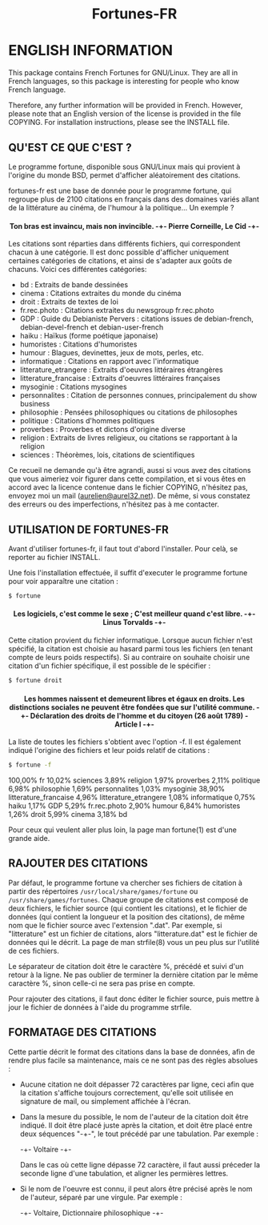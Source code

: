 <h1 align="center">Fortunes-FR</h1>

# ENGLISH INFORMATION

This package contains French Fortunes for GNU/Linux. They are all in French 
languages, so this package is interesting for people who know French language.

Therefore, any further information will be provided in French. However, please
note that an English version of the license is provided in the file COPYING. 
For installation instructions, please see the INSTALL file.

## QU'EST CE QUE C'EST ?

Le programme fortune, disponible sous GNU/Linux mais qui provient à l'origine 
du monde BSD, permet d'afficher aléatoirement des citations.

fortunes-fr est une base de donnée pour le programme fortune, qui regroupe 
plus de 2100 citations en français dans des domaines variés allant de la 
littérature au cinéma, de l'humour à la politique... Un exemple ?

<h4 align="center">Ton bras est invaincu, mais non invincible. -+- Pierre Corneille, Le Cid -+-</h4>

Les citations sont réparties dans différents fichiers, qui correspondent
chacun à une catégorie. Il est donc possible d'afficher uniquement certaines 
catégories de citations, et ainsi de s'adapter aux goûts de chacuns. Voici ces 
différentes catégories:

  * bd                    : Extraits de bande dessinées
  * cinema                : Citations extraites du monde du cinéma
  * droit                 : Extraits de textes de loi
  * fr.rec.photo          : Citations extraites du newsgroup fr.rec.photo
  * GDP                   : Guide du Debianiste Pervers : citations issues de
                            debian-french, debian-devel-french et 
                            debian-user-french
  * haiku                 : Haïkus (forme poétique japonaise)
  * humoristes            : Citations d'humoristes
  * humour                : Blagues, devinettes, jeux de mots, perles, etc.
  * informatique          : Citations en rapport avec l'informatique
  * litterature_etrangere : Extraits d'oeuvres littéraires étrangères
  * litterature_francaise : Extraits d'oeuvres littéraires françaises
  * mysoginie             : Citations mysogines
  * personnalites         : Citation de personnes connues, principalement
                            du show business
  * philosophie           : Pensées philosophiques ou citations de 
                            philosophes
  * politique             : Citations d'hommes politiques
  * proverbes             : Proverbes et dictons d'origine diverse
  * religion              : Extraits de livres religieux, ou citations se
                            rapportant à la religion
  * sciences              : Théorèmes, lois, citations de scientifiques

Ce recueil ne demande qu'à être agrandi, aussi si vous avez des citations que 
vous aimeriez voir figurer dans cette compilation, et si vous êtes en accord 
avec la licence contenue dans le fichier COPYING, n'hésitez pas, envoyez moi 
un mail (aurelien@aurel32.net). De même, si vous constatez des erreurs ou des 
imperfections, n'hésitez pas à me contacter.


## UTILISATION DE FORTUNES-FR

Avant d'utiliser fortunes-fr, il faut tout d'abord l'installer. Pour celà, se
reporter au fichier INSTALL.

Une fois l'installation effectuée, il suffit d'executer le programme fortune 
pour voir apparaître une citation :

```bash
$ fortune
```

<h4 align="center">Les logiciels, c'est comme le sexe ; C'est meilleur quand c'est libre. -+- Linus Torvalds -+- </h4>

Cette citation provient du fichier informatique. Lorsque aucun fichier n'est 
spécifié, la citation est choisie au hasard parmi tous les fichiers (en tenant 
compte de leurs poids respectifs). Si au contraire on souhaite choisir une 
citation d'un fichier spécifique, il est possible de le spécifier :

```bash
$ fortune droit
```

<h4 align="center">Les hommes naissent et demeurent libres et égaux en droits. Les distinctions sociales ne peuvent être fondées que sur l'utilité commune. -+- Déclaration des droits de l'homme et du citoyen (26 août 1789) - Article I -+- </h4>

La liste de toutes les fichiers s'obtient avec l'option -f. Il est également 
indiqué l'origine des fichiers et leur poids relatif de citations :

```bash
$ fortune -f
```

100,00% fr
    10,02% sciences
     3,89% religion
     1,97% proverbes
     2,11% politique
     6,98% philosophie
     1,69% personnalites
     1,03% mysoginie
    38,90% litterature_francaise
     4,96% litterature_etrangere
     1,08% informatique
     0,75% haiku
     1,17% GDP
     5,29% fr.rec.photo
     2,90% humour
     6,84% humoristes
     1,26% droit
     5,99% cinema
     3,18% bd

Pour ceux qui veulent aller plus loin, la page man fortune(1) est d'une grande
aide.

## RAJOUTER DES CITATIONS

Par défaut, le programme fortune va chercher ses fichiers de citation à partir 
des répertoires `/usr/local/share/games/fortune` ou `/usr/share/games/fortunes`. 
Chaque groupe de citations est composé de deux fichiers, le fichier source 
(qui contient les citations), et le fichier de données (qui contient la 
longueur et la position des citations), de même nom que le fichier source avec
l'extension ".dat". Par exemple, si "litterature" est un fichier de citations, 
alors "litterature.dat" est le fichier de données qui le décrit. La page de 
man strfile(8) vous un peu plus sur l'utilité de ces fichiers.

Le séparateur de citation doit être le caractère %, précédé et suivi d'un 
retour à la ligne. Ne pas oublier de terminer la dernière citation par le même 
caractère %, sinon celle-ci ne sera pas prise en compte.

Pour rajouter des citations, il faut donc éditer le fichier source, puis 
mettre à jour le fichier de données à l'aide du programme strfile.

## FORMATAGE DES CITATIONS

Cette partie décrit le format des citations dans la base de données, afin
de rendre plus facile sa maintenance, mais ce ne sont pas des règles 
absolues :

 - Aucune citation ne doit dépasser 72 caractères par ligne, ceci afin que la 
   citation s'affiche toujours correctement, qu'elle soit utilisée en 
   signature de mail, ou simplement affichée à l'écran. 

 - Dans la mesure du possible, le nom de l'auteur de la citation doit être
   indiqué. Il doit être placé juste après la citation, et doit être placé
   entre deux séquences "-+-", le tout précédé par une tabulation. 
   Par exemple :
   
	-+- Voltaire -+-

   Dans le cas où cette ligne dépasse 72 caractère, il faut aussi préceder la
   seconde ligne d'une tabulation, et aligner les permières lettres.
  
 - Si le nom de l'oeuvre est connu, il peut alors être précisé après le nom
   de l'auteur, séparé par une virgule. Par exemple :

	-+- Voltaire, Dictionnaire philosophique -+-

 
